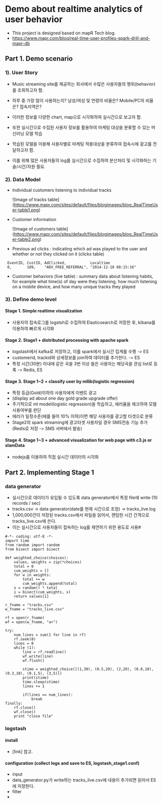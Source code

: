 # Demo about realtime analytics of user behavior
- This project is designed based on mapR Tech blog.
- https://www.mapr.com/blog/real-time-user-profiles-spark-drill-and-mapr-db


## Part 1. Demo scenario
### 1). User Story
- Music streaming site를 제공하는 회사에서 수많은 사용자들의 행위(behavior)를 조회하고자 함.
- 하루 중 가장 많이 사용하는지? 남성/여성 및 연령의 비율은? Mobile/PC의 비율은? 접속지역은?
- 이러한 정보를 다양한 chart, map으로 시각화하여 실시간으로 보고자 함.


- 또한 실시간으로 수집된 사용자 정보를 활용하여 마케팅 대상을 분류할 수 있는 머신러닝 모델 학습
- 학습된 모델을 이용해 사용자별로 마케팅 적용대상을 분류하여 접속시에 광고를 전달하고자 함.
- 이를 위해 많은 사용자들의 log를 실시간으로 수집하여 분산처리 및 시각화하는 기술/시간/자원 필요.

### 2). Data Model
- Individual customers listening to individual tracks

   ![Image of tracks table] (https://www.mapr.com/sites/default/files/blogimages/blog_RealTimeUser-table1.png)

- Customer information

   ![Image of customers table] (https://www.mapr.com/sites/default/files/blogimages/blog_RealTimeUser-table2.png)

- Previous ad clicks : indicating which ad was played to the user and whether or not they clicked on it (clicks table)

```
 EventID, CustID, AdClicked,           Localtime
 0,       109,    "ADV_FREE_REFERRAL", "2014-12-18 08:15:16"
```

- Customer behaviors (live table) : summary data about listening habits, for example what time(s) of day were they listening, how much listening on a mobile device, and how many unique tracks they played

### 3). Define demo level
#### Stage 1. Simple realtime visualization
- 사용자의 접속로그를 logstsh로 수집하여 Elasticsearch로 저장한 후, kibana를 이용하여 빠르게 시각화


#### Stage 2. Stage1 + distributed processing with apache spark
- logstash에서  kafka로 저장하고, 이를 spark에서 실시간 집계를 수행 -> ES
- customerid, trackid와 상세정보를 join하여 데이터를 추가한다. -> ES
- 특정 시간(30분) 이내에 같은 곡을 3번 이상 들은 사용자는 해당곡을 관심 list로 등록 -> Redis, ES


#### Stage 3. Stage 1~2 + classify user by mllib(logistic regression)
- 특정 등급(Gold)이하의 사용자에게 이벤트 광고
- (display ad about one day gold grade upgrade offer)
- 주기적으로 ml model(logistic regression)을 학습하고, 에러율을 체크하여 모델 사용여부를 판단
- 에러가 일정수준(에를 들어 10% 이하)이면 해당 사용자를 광고할 타겟으로 분류
- Stage2의 spark streaming에 광고타겟 사용자일 경우 SMS전송 기능 추가 (Redis로 저장 -> SMS 서버에서 발송)


#### Stage 4. Stage 1~3 + advanced visualization for web page with c3.js or slamData
- nodejs를 이용하여 직접 실시간 데이터의 시각화



## Part 2. Implementing Stage 1
### data generator
- 실시간으로 데이터가 유입될 수 있도록 data generator에서 특정 file에 write (10 records / sec)
- tracks.csv -> data generator(date를 현재 시간으로 조정) -> tracks_live.log
- 1,000,000건이 저장된 tracks.csv에서 파일을 읽어서, 랜덤한 시간 간격으로 tracks_live.csv에 쓴다.
- 이는 실시간으로 사용자들이 접속하는 log를 재연하기 위한 용도로 사용#
```
#-*- coding: utf-8 -*-
import time
from random import random
from bisect import bisect

def weighted_choice(choices):
    values, weights = zip(*choices)
    total = 0
    cum_weights = []
    for w in weights:
        total += w
        cum_weights.append(total)
    x = random() * total
    i = bisect(cum_weights, x)
    return values[i]

r_fname = "tracks.csv"
w_fname = "tracks_live.csv"

rf = open(r_fname)
wf = open(w_fname, "a+")

try:
    num_lines = sum(1 for line in rf)
    rf.seek(0)
    lines = 0
    while (1):
        line = rf.readline()
        wf.write(line)
        wf.flush()

        stime = weighted_choice([(1,30), (0.5,20), (2,20), (0.8,10), (0.3,10), (0.1,5), (3,5)])
        print(stime)
        time.sleep(stime)
        lines += 1

        if(lines == num_lines):
            break
finally:
    rf.close()
    wf.close()
    print "close file"
```

### logstash
#### install
 - [link] 참고.

#### configuration (collect logs and save to ES, logstash_stage1.conf)
 -  input 
  -  data_generator.py가 write하는 tracks_live.csv에 내용이 추가되면 읽어서 ES에 저장한다.
 - filter
  - 
